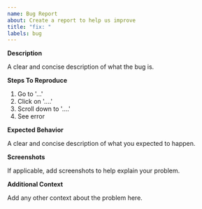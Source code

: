 ```yaml
---
name: Bug Report
about: Create a report to help us improve
title: "fix: "
labels: bug
---
```



**Description**

A clear and concise description of what the bug is.

**Steps To Reproduce**

1. Go to '...'
2. Click on '....'
3. Scroll down to '....'
4. See error

**Expected Behavior**

A clear and concise description of what you expected to happen.

**Screenshots**

If applicable, add screenshots to help explain your problem.

**Additional Context**

Add any other context about the problem here.
